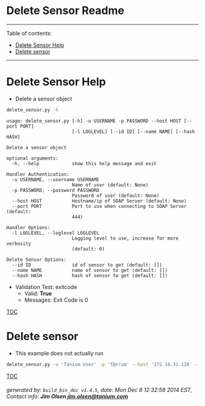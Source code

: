 Delete Sensor Readme
===========================

---------------------------
<a name='toc'>Table of contents:</a>

  * [Delete Sensor Help](#user-content-delete-sensor-help)
  * [Delete sensor](#user-content-delete-sensor)

---------------------------

# Delete Sensor Help

  * Delete a sensor object

```bash
delete_sensor.py -h
```

```
usage: delete_sensor.py [-h] -u USERNAME -p PASSWORD --host HOST [--port PORT]
                        [-l LOGLEVEL] [--id ID] [--name NAME] [--hash HASH]

Delete a sensor object

optional arguments:
  -h, --help            show this help message and exit

Handler Authentication:
  -u USERNAME, --username USERNAME
                        Name of user (default: None)
  -p PASSWORD, --password PASSWORD
                        Password of user (default: None)
  --host HOST           Hostname/ip of SOAP Server (default: None)
  --port PORT           Port to use when connecting to SOAP Server (default:
                        444)

Handler Options:
  -l LOGLEVEL, --loglevel LOGLEVEL
                        Logging level to use, increase for more verbosity
                        (default: 0)

Delete Sensor Options:
  --id ID               id of sensor to get (default: [])
  --name NAME           name of sensor to get (default: [])
  --hash HASH           hash of sensor to get (default: [])
```

  * Validation Test: exitcode
    * Valid: **True**
    * Messages: Exit Code is 0



[TOC](#user-content-toc)


# Delete sensor

  * This example does not actually run

```bash
delete_sensor.py -u 'Tanium User' -p 'T@n!um' --host '172.16.31.128' --loglevel 1 --id 123456
```



[TOC](#user-content-toc)


###### generated by: `build_bin_doc v1.4.5`, date: Mon Dec  8 12:32:58 2014 EST, Contact info: **Jim Olsen <jim.olsen@tanium.com>**